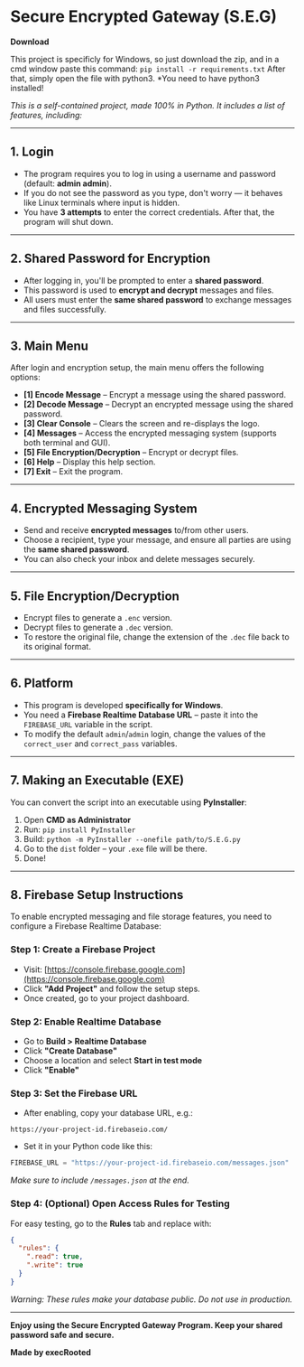 # Secure Encrypted Gateway (S.E.G)

**Download**

This project is specificly for Windows, so just download the zip, and in a cmd window paste this command:
`pip install -r requirements.txt`
After that, simply open the file with python3. 
*You need to have python3 installed!

*This is a self-contained project, made 100% in Python. It includes a list of features, including:*

---

## **1. Login**

- The program requires you to log in using a username and password (default: **admin admin**).
- If you do not see the password as you type, don't worry — it behaves like Linux terminals where input is hidden.
- You have **3 attempts** to enter the correct credentials. After that, the program will shut down.

---

## **2. Shared Password for Encryption**

- After logging in, you'll be prompted to enter a **shared password**.
- This password is used to **encrypt and decrypt** messages and files.
- All users must enter the **same shared password** to exchange messages and files successfully.

---

## **3. Main Menu**

After login and encryption setup, the main menu offers the following options:

- **[1] Encode Message** – Encrypt a message using the shared password.
- **[2] Decode Message** – Decrypt an encrypted message using the shared password.
- **[3] Clear Console** – Clears the screen and re-displays the logo.
- **[4] Messages** – Access the encrypted messaging system (supports both terminal and GUI).
- **[5] File Encryption/Decryption** – Encrypt or decrypt files.
- **[6] Help** – Display this help section.
- **[7] Exit** – Exit the program.

---

## **4. Encrypted Messaging System**

- Send and receive **encrypted messages** to/from other users.
- Choose a recipient, type your message, and ensure all parties are using the **same shared password**.
- You can also check your inbox and delete messages securely.

---

## **5. File Encryption/Decryption**

- Encrypt files to generate a `.enc` version.
- Decrypt files to generate a `.dec` version.
- To restore the original file, change the extension of the `.dec` file back to its original format.

---

## **6. Platform**

- This program is developed **specifically for Windows**.
- You need a **Firebase Realtime Database URL** – paste it into the `FIREBASE_URL` variable in the script.
- To modify the default `admin`/`admin` login, change the values of the `correct_user` and `correct_pass` variables.

---

## **7. Making an Executable (EXE)**

You can convert the script into an executable using **PyInstaller**:

1. Open **CMD as Administrator**
2. Run: `pip install PyInstaller`
3. Build: `python -m PyInstaller --onefile path/to/S.E.G.py`
4. Go to the `dist` folder – your `.exe` file will be there.
5. Done!

---

## **8. Firebase Setup Instructions**

To enable encrypted messaging and file storage features, you need to configure a Firebase Realtime Database:

### **Step 1: Create a Firebase Project**

- Visit: [https://console.firebase.google.com](https://console.firebase.google.com)
- Click **"Add Project"** and follow the setup steps.
- Once created, go to your project dashboard.

### **Step 2: Enable Realtime Database**

- Go to **Build > Realtime Database**
- Click **"Create Database"**
- Choose a location and select **Start in test mode**
- Click **"Enable"**

### **Step 3: Set the Firebase URL**

- After enabling, copy your database URL, e.g.:

```
https://your-project-id.firebaseio.com/
```

- Set it in your Python code like this:

```python
FIREBASE_URL = "https://your-project-id.firebaseio.com/messages.json"
```

*Make sure to include `/messages.json` at the end.*

### **Step 4: (Optional) Open Access Rules for Testing**

For easy testing, go to the **Rules** tab and replace with:

```json
{
  "rules": {
    ".read": true,
    ".write": true
  }
}
```

*Warning: These rules make your database public. Do not use in production.*

---

**Enjoy using the Secure Encrypted Gateway Program. Keep your shared password safe and secure.**

**Made by execRooted**
